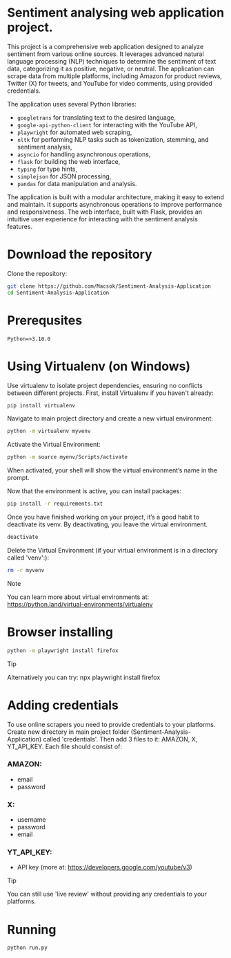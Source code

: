 # Sentiment analysing web application project.
This project is a comprehensive web application designed to analyze sentiment from various online sources. It leverages advanced natural language processing (NLP) techniques to determine the sentiment of text data, categorizing it as positive, negative, or neutral. The application can scrape data from multiple platforms, including Amazon for product reviews, Twitter (X) for tweets, and YouTube for video comments, using provided credentials. 

The application uses several Python libraries:
- `googletrans` for translating text to the desired language,
- `google-api-python-client` for interacting with the YouTube API,
- `playwright` for automated web scraping,
- `nltk` for performing NLP tasks such as tokenization, stemming, and sentiment analysis,
- `asyncio` for handling asynchronous operations,
- `flask` for building the web interface,
- `typing` for type hints,
- `simplejson` for JSON processing,
- `pandas` for data manipulation and analysis.

The application is built with a modular architecture, making it easy to extend and maintain. It supports asynchronous operations to improve performance and responsiveness. The web interface, built with Flask, provides an intuitive user experience for interacting with the sentiment analysis features.

# Download the repository
Clone the repository:
```sh
git clone https://github.com/Macsok/Sentiment-Analysis-Application
cd Sentiment-Analysis-Application
```

# Prerequsites
`Python=>3.10.0`


<!-- # Used libraries (details in requirements.txt file)
`googletrans` `google-api-python-client` `playwright` `nltk` `asyncio` `flask` `typing` `simplejson` `pandas` -->


# Using Virtualenv (on Windows)
Use virtualenv to isolate project dependencies, ensuring no conflicts between different projects.
First, install Virtualenv if you haven't already:
```sh
pip install virtualenv
```
Navigate to main project directory and create a new virtual environment:
```sh
python -m virtualenv myvenv
```
Activate the Virtual Environment:
```sh
python -m source myenv/Scripts/activate
```
When activated, your shell will show the virtual environment’s name in the prompt.

Now that the environment is active, you can install packages:
```sh
pip install -r requirements.txt
```
Once you have finished working on your project, it’s a good habit to deactivate its venv. By deactivating, you leave the virtual environment.
```sh
deactivate
```
Delete the Virtual Environment (if your virtual environment is in a directory called 'venv':):
```sh
rm -r myvenv
```
> [!NOTE]
> You can learn more about virtual environments at: https://python.land/virtual-environments/virtualenv


# Browser installing
```sh
python -m playwright install firefox
```
> [!TIP]
> Alternatively you can try: npx playwright install firefox


# Adding credentials
To use online scrapers you need to provide credentials to your platforms. Create new directory in main project folder (Sentiment-Analysis-Application) called 'credentials'. Then add 3 files to it: AMAZON, X, YT_API_KEY. Each file should consist of:
### AMAZON:
- email
- password
### X:
- username
- password
- email
### YT_API_KEY:
- API key (more at: https://developers.google.com/youtube/v3)


> [!TIP]
> You can still use 'live review' without providing any credentials to your platforms.


# Running
```sh
python run.py
```